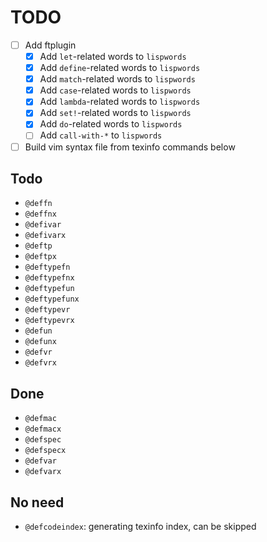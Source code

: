 # TODO

- [ ] Add ftplugin
    - [x] Add `let`-related words to `lispwords`
    - [x] Add `define`-related words to `lispwords`
    - [x] Add `match`-related words to `lispwords`
    - [x] Add `case`-related words to `lispwords`
    - [x] Add `lambda`-related words to `lispwords`
    - [x] Add `set!`-related words to `lispwords`
    - [x] Add `do`-related words to `lispwords`
    - [ ] Add `call-with-*` to `lispwords`
- [ ] Build vim syntax file from texinfo commands below

## Todo

- `@deffn`
- `@deffnx`
- `@defivar`
- `@defivarx`
- `@deftp`
- `@deftpx`
- `@deftypefn`
- `@deftypefnx`
- `@deftypefun`
- `@deftypefunx`
- `@deftypevr`
- `@deftypevrx`
- `@defun`
- `@defunx`
- `@defvr`
- `@defvrx`

## Done

- `@defmac`
- `@defmacx`
- `@defspec`
- `@defspecx`
- `@defvar`
- `@defvarx`

## No need

- `@defcodeindex`: generating texinfo index, can be skipped
